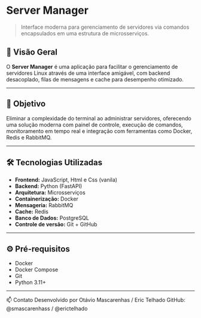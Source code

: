 # Server Manager

> Interface moderna para gerenciamento de servidores via comandos encapsulados em uma estrutura de microsserviços.

## 🚀 Visão Geral

O **Server Manager** é uma aplicação para facilitar o gerenciamento de servidores Linux através de uma interface amigável, com backend desacoplado, filas de mensagens e cache para desempenho otimizado.

---

## 🎯 Objetivo

Eliminar a complexidade do terminal ao administrar servidores, oferecendo uma solução moderna com painel de controle, execução de comandos, monitoramento em tempo real e integração com ferramentas como Docker, Redis e RabbitMQ.

---

## 🛠️ Tecnologias Utilizadas

- **Frontend:** JavaScript, Html e Css (vanila)
- **Backend:** Python (FastAPI)
- **Arquitetura:** Microsserviços
- **Containerização:** Docker
- **Mensageria:** RabbitMQ
- **Cache:** Redis
- **Banco de Dados:** PostgreSQL
- **Controle de versão:** Git + GitHub

---

## ⚙️ Pré-requisitos

- Docker
- Docker Compose
- Git
- Python 3.11+

---

📫 Contato
Desenvolvido por Otávio Mascarenhas / Eric Telhado
GitHub: @smascarenhass / @erictelhado
